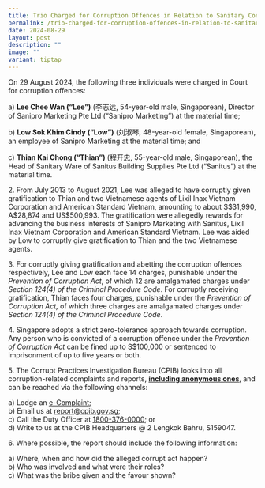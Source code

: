 ```yaml
---
title: Trio Charged for Corruption Offences in Relation to Sanitary Contracts
permalink: /trio-charged-for-corruption-offences-in-relation-to-sanitary-contracts/
date: 2024-08-29
layout: post
description: ""
image: ""
variant: tiptap
---
```

<p>On 29 August 2024, the following three individuals were charged in Court
for corruption offences:</p>
<p>a) <strong>Lee Chee Wan (“Lee”)</strong>&nbsp;(李志远, 54-year-old male, Singaporean),
Director of Sanipro Marketing Pte Ltd (“Sanipro Marketing”) at the material
time;</p>
<p>b) <strong>Low Sok Khim Cindy (“Low”)</strong>&nbsp;(刘淑琴, 48-year-old female,
Singaporean), an employee of Sanipro Marketing at the material time; and</p>
<p>c) <strong>Thian Kai Chong (“Thian”)</strong>&nbsp;(程开忠, 55-year-old male,
Singaporean), the Head of Sanitary Ware of Sanitus Building Supplies Pte
Ltd (“Sanitus”) at the material time.</p>
<p>2. From July 2013 to August 2021, Lee was alleged to have corruptly given
gratification to Thian and two Vietnamese agents of Lixil Inax Vietnam
Corporation and American Standard Vietnam, amounting to about S$31,990,
A$28,874 and US$500,993. The gratification were allegedly rewards for advancing
the business interests of Sanipro Marketing with Sanitus, Lixil Inax Vietnam
Corporation and American Standard Vietnam. Lee was aided by Low to corruptly
give gratification to Thian and the two Vietnamese agents.</p>
<p>3. For corruptly giving gratification and abetting the corruption offences
respectively, Lee and Low each face 14 charges, punishable under the <em>Prevention of Corruption Act</em>,
of which 12 are amalgamated charges under <em>Section 124(4) of the Criminal Procedure Code</em>.
For corruptly receiving gratification, Thian faces four charges, punishable
under the <em>Prevention of Corruption Act, </em>of which three charges
are amalgamated charges under <em>Section 124(4) of the Criminal Procedure Code</em>.</p>
<p>4. Singapore adopts a strict zero-tolerance approach towards corruption.
Any person who is convicted of a corruption offence under the <em>Prevention of Corruption Act</em>&nbsp;can
be fined up to S$100,000 or sentenced to imprisonment of up to five years
or both.</p>
<p>5. The Corrupt Practices Investigation Bureau (CPIB) looks into all corruption-related
complaints and reports, <strong><u>including anonymous ones</u></strong>,
and can be reached via the following channels:</p>
<p>a) Lodge an <a href="https://www.cpib.gov.sg/e-services/e-complaint-for-corrupt-conduct/" rel="noopener noreferrer nofollow" target="_blank"><u>e-Complaint</u></a>;
<br>b) Email us at <a href="mailto:report@cpib.gov.sg" rel="noopener noreferrer nofollow" target="_blank"><u>report@cpib.gov.sg</u></a>;&nbsp;
<br>c) Call the Duty Officer at <a href="tel:1800-376-0000" rel="noopener noreferrer nofollow" target="_blank"><u>1800-376-0000</u></a>; or
<br>d) Write to us at the CPIB Headquarters @ 2 Lengkok Bahru, S159047.
<br>
</p>
<p>6. Where possible, the report should include the following information:</p>
<p>a) Where, when and how did the alleged corrupt act happen?
<br>b) Who was involved and what were their roles?
<br>c) What was the bribe given and the favour shown?</p>
